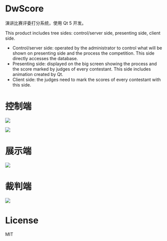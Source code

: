 # DwScore
演讲比赛评委打分系统，使用 Qt 5 开发。

This product includes tree sides: control/server side, presenting side, client side. 
- Control/server side: operated by the administrator to control what will be shown on presenting side and the process the competition. This side directly accesses the database.
- Presenting side: displayed on the big screen showing the process and the score marked by judges of every contestant. This side includes animation created by Qt.
- Client side: the judges need to mark the scores of every contestant with this side.

# 控制端

![](https://raw.githubusercontent.com/zhanghuanchong/DwScore/master/images/3.png)

![](https://raw.githubusercontent.com/zhanghuanchong/DwScore/master/images/4.png)

# 展示端

![](https://raw.githubusercontent.com/zhanghuanchong/DwScore/master/images/2.png)

# 裁判端

![](https://raw.githubusercontent.com/zhanghuanchong/DwScore/master/images/1.png)


# License

MIT